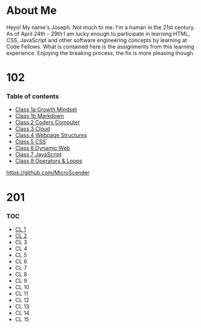 # About Me
Heyo! My name's Joseph. Not much to me. I'm a human in the 21st century. As of April 24th - 29th I am lucky enough to participate in learning HTML, CSS, JavaScript and other software engineering concepts by learning at Code Fellows. What is contained here is the assignments from this learning experience. Enjoying the breaking process, the fix is more pleasing though.

# 102

### Table of contents
* [Class 1a Growth Mindset](C1a_GrowthMindset.md)
* [Class 1b Markdown](C1b_Markdown.md)
* [Class 2 Coders Computer](C2_CodersComputer.md)
* [Class 3 Cloud](C3_Cloud.md)
* [Class 4 Webpage Structures](C4_WebpageStructures.md)
* [Class 5 CSS](C5_CSS.md)
* [Class 6 Dynamic Web](C6_DynamicWeb.md)
* [Class 7 JavaScript](C7_JSProgramming.md)
* [Class 8 Operators & Loops](C8_Loops&Operators.md)

<https://github.com/MicroScender>

# 201

### TOC
* [CL 1](201_C1.md)
* [CL 2](201_C2.md)
* CL 3
* CL 4
* CL 5
* CL 6
* CL 7
* CL 8
* CL 9
* CL 10
* CL 11
* CL 12
* CL 13
* CL 14
* CL 15


